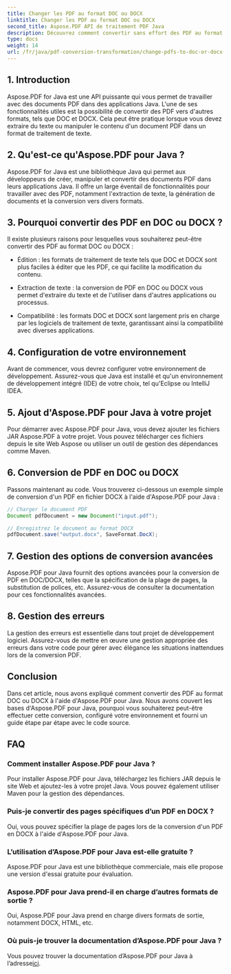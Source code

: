 ```yaml
---
title: Changer les PDF au format DOC ou DOCX
linktitle: Changer les PDF au format DOC ou DOCX
second_title: Aspose.PDF API de traitement PDF Java
description: Découvrez comment convertir sans effort des PDF au format DOC ou DOCX à l'aide d'Aspose.PDF pour Java. Un guide étape par étape avec le code source et une FAQ pour une transformation transparente des documents.
type: docs
weight: 14
url: /fr/java/pdf-conversion-transformation/change-pdfs-to-doc-or-docx-format/
---
```


## 1. Introduction

Aspose.PDF for Java est une API puissante qui vous permet de travailler avec des documents PDF dans des applications Java. L'une de ses fonctionnalités utiles est la possibilité de convertir des PDF vers d'autres formats, tels que DOC et DOCX. Cela peut être pratique lorsque vous devez extraire du texte ou manipuler le contenu d'un document PDF dans un format de traitement de texte.

## 2. Qu'est-ce qu'Aspose.PDF pour Java ?

Aspose.PDF for Java est une bibliothèque Java qui permet aux développeurs de créer, manipuler et convertir des documents PDF dans leurs applications Java. Il offre un large éventail de fonctionnalités pour travailler avec des PDF, notamment l'extraction de texte, la génération de documents et la conversion vers divers formats.

## 3. Pourquoi convertir des PDF en DOC ou DOCX ?

Il existe plusieurs raisons pour lesquelles vous souhaiterez peut-être convertir des PDF au format DOC ou DOCX :

- Édition : les formats de traitement de texte tels que DOC et DOCX sont plus faciles à éditer que les PDF, ce qui facilite la modification du contenu.

- Extraction de texte : la conversion de PDF en DOC ou DOCX vous permet d'extraire du texte et de l'utiliser dans d'autres applications ou processus.

- Compatibilité : les formats DOC et DOCX sont largement pris en charge par les logiciels de traitement de texte, garantissant ainsi la compatibilité avec diverses applications.

## 4. Configuration de votre environnement

Avant de commencer, vous devrez configurer votre environnement de développement. Assurez-vous que Java est installé et qu'un environnement de développement intégré (IDE) de votre choix, tel qu'Eclipse ou IntelliJ IDEA.

## 5. Ajout d'Aspose.PDF pour Java à votre projet

Pour démarrer avec Aspose.PDF pour Java, vous devez ajouter les fichiers JAR Aspose.PDF à votre projet. Vous pouvez télécharger ces fichiers depuis le site Web Aspose ou utiliser un outil de gestion des dépendances comme Maven.

## 6. Conversion de PDF en DOC ou DOCX

Passons maintenant au code. Vous trouverez ci-dessous un exemple simple de conversion d'un PDF en fichier DOCX à l'aide d'Aspose.PDF pour Java :

```java
// Charger le document PDF
Document pdfDocument = new Document("input.pdf");

// Enregistrez le document au format DOCX
pdfDocument.save("output.docx", SaveFormat.DocX);
```

## 7. Gestion des options de conversion avancées

Aspose.PDF pour Java fournit des options avancées pour la conversion de PDF en DOC/DOCX, telles que la spécification de la plage de pages, la substitution de polices, etc. Assurez-vous de consulter la documentation pour ces fonctionnalités avancées.

## 8. Gestion des erreurs

La gestion des erreurs est essentielle dans tout projet de développement logiciel. Assurez-vous de mettre en œuvre une gestion appropriée des erreurs dans votre code pour gérer avec élégance les situations inattendues lors de la conversion PDF.

## Conclusion

Dans cet article, nous avons expliqué comment convertir des PDF au format DOC ou DOCX à l'aide d'Aspose.PDF pour Java. Nous avons couvert les bases d'Aspose.PDF pour Java, pourquoi vous souhaiterez peut-être effectuer cette conversion, configuré votre environnement et fourni un guide étape par étape avec le code source.

## FAQ

### Comment installer Aspose.PDF pour Java ?

Pour installer Aspose.PDF pour Java, téléchargez les fichiers JAR depuis le site Web et ajoutez-les à votre projet Java. Vous pouvez également utiliser Maven pour la gestion des dépendances.

### Puis-je convertir des pages spécifiques d’un PDF en DOCX ?

Oui, vous pouvez spécifier la plage de pages lors de la conversion d'un PDF en DOCX à l'aide d'Aspose.PDF pour Java.

### L’utilisation d’Aspose.PDF pour Java est-elle gratuite ?

Aspose.PDF pour Java est une bibliothèque commerciale, mais elle propose une version d'essai gratuite pour évaluation.

### Aspose.PDF pour Java prend-il en charge d’autres formats de sortie ?

Oui, Aspose.PDF pour Java prend en charge divers formats de sortie, notamment DOCX, HTML, etc.

### Où puis-je trouver la documentation d’Aspose.PDF pour Java ?

 Vous pouvez trouver la documentation d’Aspose.PDF pour Java à l’adresse[ici](https://reference.aspose.com/pdf/java/).